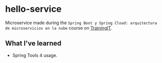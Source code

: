 # hello-service

Microservice made during the `Spring Boot y Spring Cloud: arquitectura de microservicios en la nube` course on [TrainingIT](https://www.trainingit.es/).

## What I've learned

- Spring Tools 4 usage.
